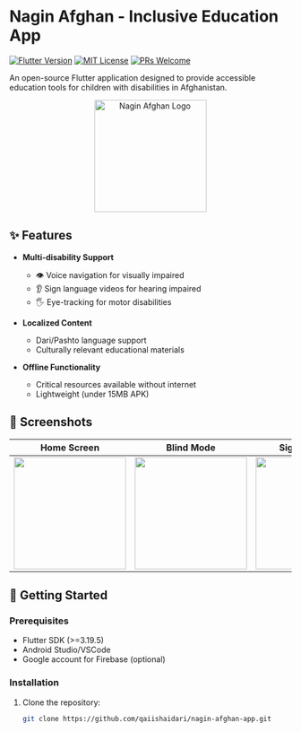 # Nagin Afghan - Inclusive Education App

[![Flutter Version](https://img.shields.io/badge/Flutter-3.19.5-blue)](https://flutter.dev)
[![MIT License](https://img.shields.io/badge/License-MIT-green.svg)](LICENSE)
[![PRs Welcome](https://img.shields.io/badge/PRs-welcome-brightgreen.svg)](CONTRIBUTING.md)

An open-source Flutter application designed to provide accessible education tools for children with disabilities in Afghanistan.

<div align="center">
  <img src="https://github.com/qaiishaidari/nagin-afghan-app/raw/main/assets/images/logo.png" width="200" alt="Nagin Afghan Logo">
</div>

## ✨ Features

- **Multi-disability Support**
  - 👁️ Voice navigation for visually impaired
  - 👂 Sign language videos for hearing impaired
  - 🖐️ Eye-tracking for motor disabilities

- **Localized Content**
  - Dari/Pashto language support
  - Culturally relevant educational materials

- **Offline Functionality**
  - Critical resources available without internet
  - Lightweight (under 15MB APK)

## 📱 Screenshots

| Home Screen | Blind Mode | Sign Language |
|-------------|------------|---------------|
| <img src="screenshots/home.jpg" width="200"> | <img src="screenshots/blind.jpg" width="200"> | <img src="screenshots/sign.jpg" width="200"> |

## 🚀 Getting Started

### Prerequisites
- Flutter SDK (>=3.19.5)
- Android Studio/VSCode
- Google account for Firebase (optional)

### Installation
1. Clone the repository:
   ```bash
   git clone https://github.com/qaiishaidari/nagin-afghan-app.git
